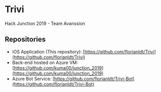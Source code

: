 # Trivi
Hack Junction 2019 - Team Avanssion

## Repositories

- iOS Application (This repository): [https://github.com/florianldt/Trivi](https://github.com/florianldt/Trivi)
- Back-end hosted on Azure VM: [https://github.com/kuma00/junction_2019](https://github.com/kuma00/junction_2019)
- Azure Bot Service: [https://github.com/florianldt/Trivi-Bot](https://github.com/florianldt/Trivi-Bot)
